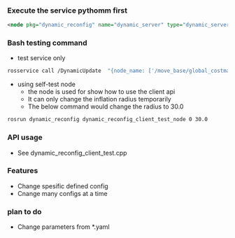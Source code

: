 ### Execute the service pythomm first

```xml
<node pkg="dynamic_reconfig" name="dynamic_server" type="dynamic_server.py" output="screen"/>
```

### Bash testing command

 - test service only

```bash
rosservice call /DynamicUpdate  "{node_name: ['/move_base/global_costmap/inflation_layer/'], config_name: ['inflation_radius'], config_type: ['float'], new_config: ['40.0']}"
```

 - using self-test node
   - the node is used for show how to use the client api
   - It can only change the inflation radius temporarily
   - The below command would change the radius to 30.0

```bash
rosrun dynamic_reconfig dynamic_reconfig_client_test_node 0 30.0
```

### API usage

 - See dynamic_reconfig_client_test.cpp

### Features

 - Change spesific defined config
 - Cnange many configs at a time

### plan to do

 - Change parameters from \*.yaml
